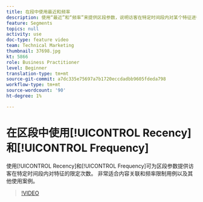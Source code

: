 ```yaml
---
title: 在段中使用最近和频率
description: 使用“最近”和“频率”来提供区段参数，说明访客在特定时间段内对某个特征进行限定的次数。 非常适合内容关联和频率限制用例以及其他使用案例。
feature: Segments
topics: null
activity: use
doc-type: feature video
team: Technical Marketing
thumbnail: 37698.jpg
kt: 5866
role: Business Practitioner
level: Beginner
translation-type: tm+mt
source-git-commit: a7dc335e75697a7b1720eccdadbb9605fdeda798
workflow-type: tm+mt
source-wordcount: '90'
ht-degree: 1%

---
```



# 在区段中使用[!UICONTROL Recency]和[!UICONTROL Frequency]

使用[!UICONTROL Recency]和[!UICONTROL Frequency]可为区段参数提供访客在特定时间段内对特征的限定次数。 非常适合内容关联和频率限制用例以及其他使用案例。

>[!VIDEO](https://video.tv.adobe.com/v/37698/?quality=12&learn=on)
